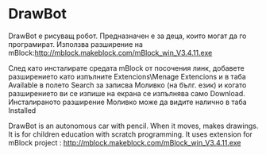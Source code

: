 # DrawBot
DrawBot e рисуващ робот. Предназначен е за деца, които могат да го програмират. Използва разширение на mBlock:http://mblock.makeblock.com/mBlock_win_V3.4.11.exe

След като инсталирате средата mBlock от посочения линк, добавете разширението като изпълните Extencions\Menage Extencions и в таба Available  в полето Search за записва Моливко (на бълг. език) и когато разширението ви се изпише на екрана се изпълнява само Download. Инсталираното разширение Моливко може да видите налично в таба Installed

DrawBot is an autonomous car with pencil. When it moves, makes drawings. It is for children education with scratch programming.
It uses extension for mBlock project : http://mblock.makeblock.com/mBlock_win_V3.4.11.exe
